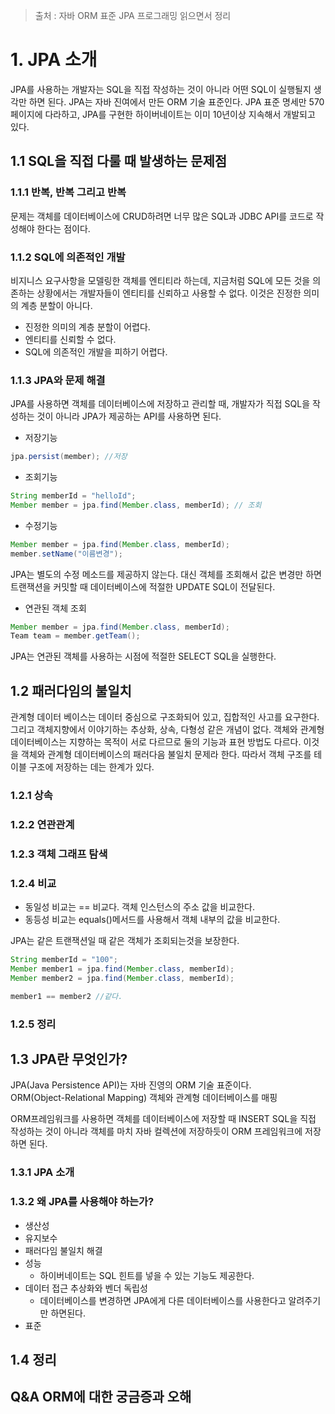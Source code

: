 > 출처 : 자바 ORM 표준 JPA 프로그래밍 읽으면서 정리  

# 1. JPA 소개
JPA를 사용하는 개발자는 SQL을 직접 작성하는 것이 아니라 어떤 SQL이 실행될지 생각만 하면 된다.
JPA는 자바 진여에서 만든 ORM 기술 표준인다. JPA 표준 명세만 570페이지에 다라하고, JPA를 구현한 하이버네이트는
이미 10년이상 지속해서 개발되고 있다.

## 1.1 SQL을 직접 다룰 때 발생하는 문제점
### 1.1.1 반복, 반복 그리고 반복
문제는 객체를 데이터베이스에 CRUD하려면 너무 많은 SQL과 JDBC API를 코드로 작성해야 한다는 점이다.

### 1.1.2 SQL에 의존적인 개발
비지니스 요구사항을 모델링한 객체를 엔티티라 하는데, 
지금처럼 SQL에 모든 것을 의존하는 상황에서는 개발자들이 엔티티를 신뢰하고 사용할 수 없다.
이것은 진정한 의미의 계층 분할이 아니다.

- 진정한 의미의 계층 분할이 어렵다.
- 엔티티를 신뢰할 수 없다.
- SQL에 의존적인 개발을 피하기 어렵다.

### 1.1.3 JPA와 문제 해결
JPA를 사용하면 객체를 데이터베이스에 저장하고 관리할 때, 개발자가 직접 SQL을 작성하는 것이 아니라
JPA가 제공하는 API를 사용하면 된다.

- 저장기능
```java
jpa.persist(member); //저장
```
- 조회기능
```java
String memberId = "helloId";
Member member = jpa.find(Member.class, memberId); // 조회
```
- 수정기능
```java
Member member = jpa.find(Member.class, memberId);
member.setName("이름변경");
```
JPA는 별도의 수정 메소드를 제공하지 않는다. 대신 객체를 조회해서 값은 변경만 하면
트랜잭션을 커밋할 때 데이터베이스에 적절한 UPDATE SQL이 전달된다.

- 연관된 객체 조회
```java
Member member = jpa.find(Member.class, memberId);
Team team = member.getTeam();
```
JPA는 연관된 객체를 사용하는 시점에 적절한 SELECT SQL을 실행한다.

## 1.2 패러다임의 불일치
관계형 데이터 베이스는 데이터 중심으로 구조화되어 있고, 집합적인 사고를 요구한다. 
그리고 객체지향에서 이야기하는 추상화, 상속, 다형성 같은 개념이 없다. 객체와 관계형 데이터베이스는 지향하는 목적이 서로 다르므로
둘의 기능과 표현 방법도 다르다. 이것을 객체와 관계형 데이터베이스의 패러다음 불일치 문제라 한다.
따라서 객체 구조를 테이블 구조에 저장하는 데는 한계가 있다.

### 1.2.1 상속
### 1.2.2 연관관계
### 1.2.3 객체 그래프 탐색
### 1.2.4 비교
- 동일성 비교는 == 비교다. 객체 인스턴스의 주소 값을 비교한다.
- 동등성 비교는 equals()메서드를 사용해서 객체 내부의 값을 비교한다.

JPA는 같은 트랜잭션일 때 같은 객체가 조회되는것을 보장한다.
```java
String memberId = "100";
Member member1 = jpa.find(Member.class, memberId);
Member member2 = jpa.find(Member.class, memberId);

member1 == member2 //같다.
```
### 1.2.5 정리

## 1.3 JPA란 무엇인가?
JPA(Java Persistence API)는 자바 진영의 ORM 기술 표준이다.  
ORM(Object-Relational Mapping) 객체와 관계형 데이터베이스를 매핑  

ORM프레임워크를 사용하면 객체를 데이터베이스에 저장할 때 INSERT SQL을 직접 작성하는 것이 아니라 객체를 마치 자바 컬렉션에
저장하듯이 ORM 프레임워크에 저장하면 된다.

### 1.3.1 JPA 소개
### 1.3.2 왜 JPA를 사용해야 하는가?
- 생산성 
- 유지보수
- 패러다임 불일치 해결
- 성능
    * 하이버네이트는 SQL 힌트를 넣을 수 있는 기능도 제공한다.
- 데이터 접근 추상화와 벤더 독립성
    * 데이터베이스를 변경하면 JPA에게 다른 데이터베이스를 사용한다고 알려주기만 하면된다.
- 표준

## 1.4 정리
## Q&A ORM에 대한 궁금증과 오해
